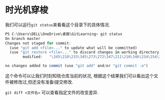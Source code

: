 # 时光机穿梭
我们可以运行`git status`来看看这个目录下的具体情况.
```javascript
PS C:\Users\DELL\OneDrive\桌面\GitLearning> git status
On branch master
Changes not staged for commit:
  (use "git add <file>..." to update what will be committed)
  (use "git restore <file>..." to discard changes in working directory)
        modified:   "\345\210\233\345\273\272\347\211\210\346\234\254\345\272\223.md"

no changes added to commit (use "git add" and/or "git commit -a")
```
这个命令可以让我们时刻知晓仓库当前的状况, 根据这个结果我们可以看出这个文件被修改过,但还没有准备i提交修改.

`git diff <文件名>` 可以查看指定文件的改变差异.

